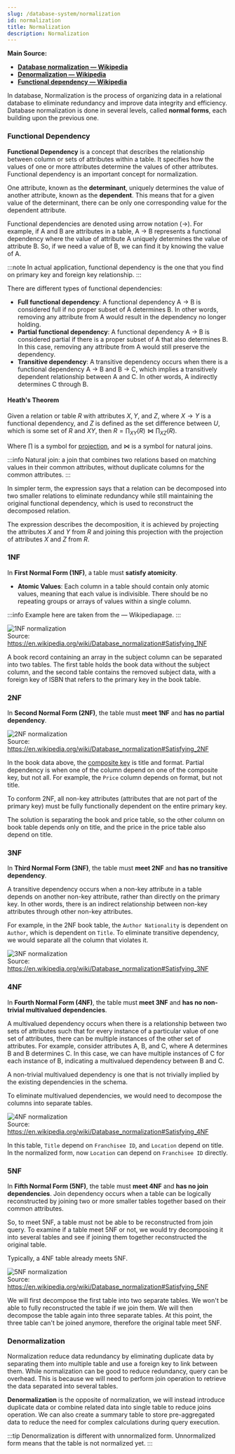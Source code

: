 ```yaml
---
slug: /database-system/normalization
id: normalization
title: Normalization
description: Normalization
---
```


**Main Source:**

- **[Database normalization — Wikipedia](https://en.wikipedia.org/wiki/Database_normalization)**
- **[Denormalization — Wikipedia](https://en.wikipedia.org/wiki/Denormalization)**
- **[Functional dependency — Wikipedia](https://en.wikipedia.org/wiki/Functional_dependency)**

In database, Normalization is the process of organizing data in a relational database to eliminate redundancy and improve data integrity and efficiency. Database normalization is done in several levels, called **normal forms**, each building upon the previous one.

### Functional Dependency

**Functional Dependency** is a concept that describes the relationship between column or sets of attributes within a table. It specifies how the values of one or more attributes determine the values of other attributes. Functional dependency is an important concept for normalization.

One attribute, known as the **determinant**, uniquely determines the value of another attribute, known as the **dependent**. This means that for a given value of the determinant, there can be only one corresponding value for the dependent attribute.

Functional dependencies are denoted using arrow notation (→). For example, if A and B are attributes in a table, A → B represents a functional dependency where the value of attribute A uniquely determines the value of attribute B. So, if we need a value of B, we can find it by knowing the value of A.

:::note
In actual application, functional dependency is the one that you find on primary key and foreign key relationship.
:::

There are different types of functional dependencies:

- **Full functional dependency**: A functional dependency A → B is considered full if no proper subset of A determines B. In other words, removing any attribute from A would result in the dependency no longer holding.
- **Partial functional dependency**: A functional dependency A → B is considered partial if there is a proper subset of A that also determines B. In this case, removing any attribute from A would still preserve the dependency.
- **Transitive dependency**: A transitive dependency occurs when there is a functional dependency A → B and B → C, which implies a transitively dependent relationship between A and C. In other words, A indirectly determines C through B.

#### Heath's Theorem

Given a relation or table $R$ with attributes $X, Y,$ and $Z$, where $X → Y$ is a functional dependency, and $Z$ is defined as the set difference between $U$, which is some set of $R$ and $XY$, then $R = \prod_{XY}(R) \bowtie \prod_{XZ}(R)$.

Where $\prod$ is a symbol for [projection](/database-system/query-language#projection), and $\bowtie$ is a symbol for natural joins.

:::info
Natural join: a join that combines two relations based on matching values in their common attributes, without duplicate columns for the common attributes.
:::

In simpler term, the expression says that a relation can be decomposed into two smaller relations to eliminate redundancy while still maintaining the original functional dependency, which is used to reconstruct the decomposed relation.

The expression describes the decomposition, it is achieved by projecting the attributes $X$ and $Y$ from $R$ and joining this projection with the projection of attributes $X$ and $Z$ from $R$.

### 1NF

In **First Normal Form (1NF)**, a table must **satisfy atomicity**.

- **Atomic Values**: Each column in a table should contain only atomic values, meaning that each value is indivisible. There should be no repeating groups or arrays of values within a single column.

:::info
Example here are taken from the — Wikipediapage.
:::

![1NF normalization](./1nf.png)  
Source: https://en.wikipedia.org/wiki/Database_normalization#Satisfying_1NF

A book record containing an array in the subject column can be separated into two tables. The first table holds the book data without the subject column, and the second table contains the removed subject data, with a foreign key of ISBN that refers to the primary key in the book table.

### 2NF

In **Second Normal Form (2NF)**, the table must **meet 1NF** and **has no partial dependency**.

![2NF normalization](./2nf.png)  
Source: https://en.wikipedia.org/wiki/Database_normalization#Satisfying_2NF

In the book data above, the [composite key](/database-system/relational-data#other-keys) is title and format. Partial dependency is when one of the column depend on one of the composite key, but not all. For example, the `Price` column depends on format, but not title.

To conform 2NF, all non-key attributes (attributes that are not part of the primary key) must be fully functionally dependent on the entire primary key.

The solution is separating the book and price table, so the other column on book table depends only on title, and the price in the price table also depend on title.

### 3NF

In **Third Normal Form (3NF)**, the table must **meet 2NF** and **has no transitive dependency**.

A transitive dependency occurs when a non-key attribute in a table depends on another non-key attribute, rather than directly on the primary key. In other words, there is an indirect relationship between non-key attributes through other non-key attributes.

For example, in the 2NF book table, the `Author Nationality` is dependent on `Author`, which is dependent on `Title`. To eliminate transitive dependency, we would separate all the column that violates it.

![3NF normalization](./3nf.png)  
Source: https://en.wikipedia.org/wiki/Database_normalization#Satisfying_3NF

### 4NF

In **Fourth Normal Form (4NF)**, the table must **meet 3NF** and **has no non-trivial multivalued dependencies**.

A multivalued dependency occurs when there is a relationship between two sets of attributes such that for every instance of a particular value of one set of attributes, there can be multiple instances of the other set of attributes. For example, consider attributes A, B, and C, where A determines B and B determines C. In this case, we can have multiple instances of C for each instance of B, indicating a multivalued dependency between B and C.

A non-trivial multivalued dependency is one that is not trivially implied by the existing dependencies in the schema.

To eliminate multivalued dependencies, we would need to decompose the columns into separate tables.

![4NF normalization](./4nf.png)  
Source: https://en.wikipedia.org/wiki/Database_normalization#Satisfying_4NF

In this table, `Title` depend on `Franchisee ID`, and `Location` depend on title. In the normalized form, now `Location` can depend on `Franchisee ID` directly.

### 5NF

In **Fifth Normal Form (5NF)**, the table must **meet 4NF** and **has no join dependencies**. Join dependency occurs when a table can be logically reconstructed by joining two or more smaller tables together based on their common attributes.

So, to meet 5NF, a table must not be able to be reconstructed from join query. To examine if a table meet 5NF or not, we would try decomposing it into several tables and see if joining them together reconstructed the original table.

Typically, a 4NF table already meets 5NF.

![5NF normalization](./5nf.png)  
Source: https://en.wikipedia.org/wiki/Database_normalization#Satisfying_5NF

We will first decompose the first table into two separate tables. We won't be able to fully reconstructed the table if we join them. We will then decompose the table again into three separate tables. At this point, the three table can't be joined anymore, therefore the original table meet 5NF.

### Denormalization

Normalization reduce data redundancy by eliminating duplicate data by separating them into multiple table and use a foreign key to link between them. While normalization can be good to reduce redundancy, query can be overhead. This is because we will need to perform join operation to retrieve the data separated into several tables.

**Denormalization** is the opposite of normalization, we will instead introduce duplicate data or combine related data into single table to reduce joins operation. We can also create a summary table to store pre-aggregated data to reduce the need for complex calculations during query execution.

:::tip
Denormalization is different with unnormalized form. Unnormalized form means that the table is not normalized yet.
:::
